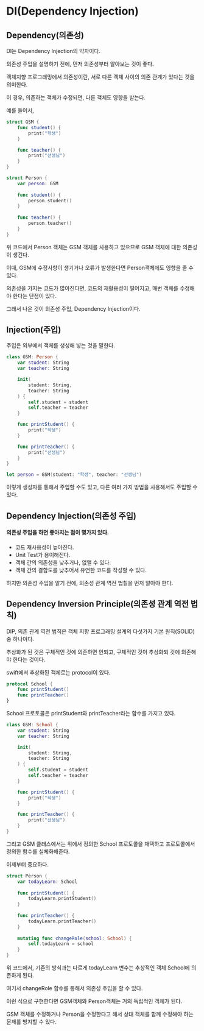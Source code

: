 # DI(Dependency Injection)

## Dependency(의존성)

DI는 Dependency Injection의 약자이다. 

의존성 주입을 설명하기 전에, 먼저 의존성부터 알아보는 것이 좋다.

객체지향 프로그래밍에서 의존성이란, 서로 다른 객체 사이의 의존 관계가 있다는 것을 의미한다.

이 경우, 의존하는 객체가 수정되면, 다른 객체도 영향을 받는다.

예를 들어서, 

```swift
struct GSM {
    func student() {
        print("학생")
    }

    func teacher() {
        print("선생님")
    }
}

struct Person {
    var person: GSM
    
    func student() {
        person.student()
    }
    
    func teacher() {
        person.teacher()
    }
}
```

위 코드에서 Person 객체는 GSM 객체를 사용하고 있으므로 GSM 객체에 대한 의존성이 생긴다.

이때, GSM에 수정사항이 생기거나 오류가 발생한다면 Person객체에도 영향을 줄 수 있다.

의존성을 가지는 코드가 많아진다면, 코드의 재활용성이 떨어지고, 매번 객체를 수정해야 한다는 단점이 있다.

그래서 나온 것이 의존성 주입, Dependency Injection이다.

## Injection(주입) 

주입은 외부에서 객체를 생성해 넣는 것을 말한다.

```swift
class GSM: Person {
    var student: String
    var teacher: String

    init(
        student: String, 
        teacher: String
    ) {
        self.student = student
        self.teacher = teacher
    }

    func printStudent() {
        print("학생")
    }

    func printTeacher() {
        print("선생님")
    }
}

let person = GSM(student: "학생", teacher: "선생님")
```

이렇게 생성자를 통해서 주입할 수도 있고, 다른 여러 가지 방법을 사용해서도 주입할 수 있다.

## Dependency Injection(의존성 주입)

#### 의존성 주입을 하면 좋아지는 점이 몇가지 있다.

- 코드 재사용성이 높아진다.
- Unit Test가 용이해진다.
- 객체 간의 의존성을 낮추거나, 없앨 수 있다.
- 객체 간의 결합도를 낮추어서 유연한 코드를 작성할 수 있다.

하지만 의존성 주입을 알기 전에, 의존성 관계 역전 법칠을 먼저 알아야 한다.

## Dependency Inversion Principle(의존성 관계 역전 법칙)

DIP, 의존 관계 역전 법칙은 객체 지향 프로그래밍 설계의 다섯가지 기본 원칙(SOLID) 중 하나이다. 

추상화가 된 것은 구체적인 것에 의존하면 안되고, 구체적인 것이 추상화되 것에 의존해야 한다는 것이다.

swift에서 추상화된 객체로는 protocol이 있다. 

```swift
protocol School {
    func printStudent()
    func printTeacher()
}
```

School 프로토콜은 printStudent와 printTeacher라는 함수를 가지고 있다. 

```swift
class GSM: School {
    var student: String
    var teacher: String

    init(
        student: String,
        teacher: String
    ) {
        self.student = student
        self.teacher = teacher
    }

    func printStudent() {
        print("학생")
    }

    func printTeacher() {
        print("선생님")
    }
}
```

그리고 GSM 클래스에서는 위에서 정의한 School 프로토콜을 채택하고 프로토콜에서 정의한 함수를 실체화해준다.

이제부터 중요하다.

```swift
struct Person {
    var todayLearn: School
    
    func printStudent() {
        todayLearn.printStudent()
    }
    
    func printTeacher() {
        todayLearn.printTeacher()
    }
    
    mutating func changeRole(school: School) {
        self.todayLearn = school
    }
}
```

위 코드에서, 기존의 방식과는 다르게 todayLearn 변수는 추상적인 객체 School에 의존하게 된다.

여기서 changeRole 함수를 통해서 의존성 주입을 할 수 있다.

이런 식으로 구현한다면 GSM객체와 Person객체는 거의 독립적인 객체가 된다. 

GSM 객체를 수정하거나 Person을 수정한다고 해서 상대 객체를 함께 수정해야 하는 문제를 방지할 수 있다. 